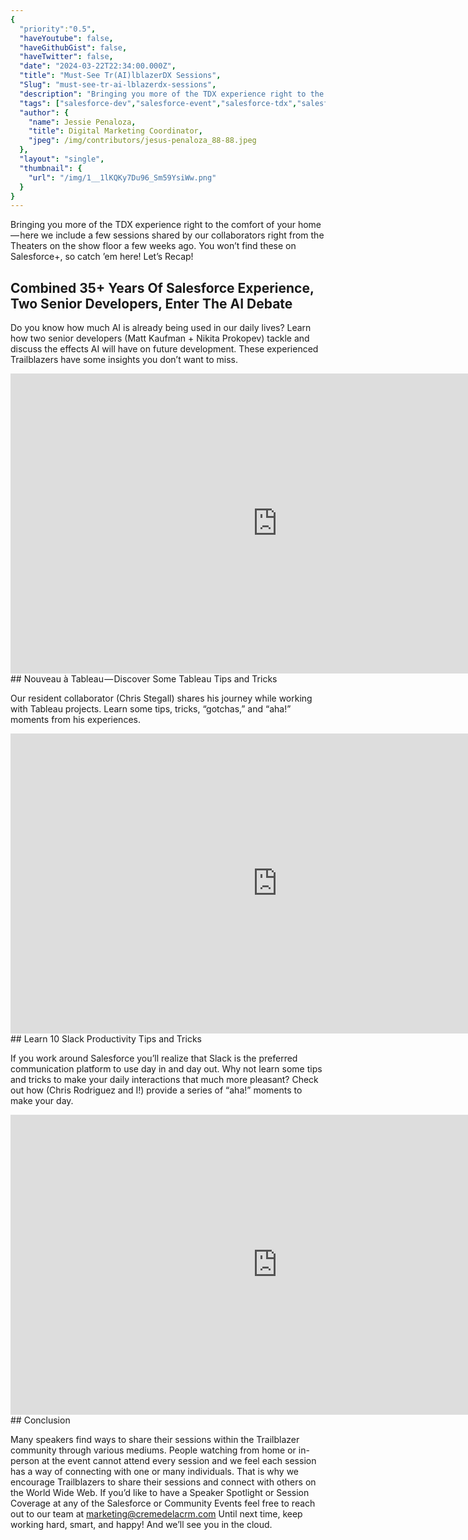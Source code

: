 ```yaml
---
{
  "priority":"0.5",
  "haveYoutube": false,
  "haveGithubGist": false,
  "haveTwitter": false,
  "date": "2024-03-22T22:34:00.000Z",
  "title": "Must-See Tr(AI)lblazerDX Sessions",
  "Slug": "must-see-tr-ai-lblazerdx-sessions",
  "description": "Bringing you more of the TDX experience right to the comfort of your home — here we include a few sessions shared by our collaborators right from the Theaters on the show floor a few weeks ago. You won’t find these on Salesforce+, so catch ’em here!.",
  "tags": ["salesforce-dev","salesforce-event","salesforce-tdx","salesforce","tdx24"],
  "author": {
    "name": Jessie Penaloza,
    "title": Digital Marketing Coordinator,
    "jpeg": /img/contributors/jesus-penaloza_88-88.jpeg
  },
  "layout": "single",
  "thumbnail": {
    "url": "/img/1__1lKQKy7Du96_Sm59YsiWw.png"
  }
}
---
```

Bringing you more of the TDX experience right to the comfort of your home — here we include a few sessions shared by our collaborators right from the Theaters on the show floor a few weeks ago. You won’t find these on Salesforce+, so catch ’em here!
Let’s Recap!

## Combined 35+ Years Of Salesforce Experience, Two Senior Developers, Enter The AI Debate

Do you know how much AI is already being used in our daily lives? Learn how two senior developers (Matt Kaufman + Nikita Prokopev) tackle and discuss the effects AI will have on future development. These experienced Trailblazers have some insights you don’t want to miss.
<iframe src="https://cdn.embedly.com/widgets/media.html?src=https%3A%2F%2Fwww.youtube.com%2Fembed%2FSkoCgflUSns%3Ffeature%3Doembed&amp;display_name=YouTube&amp;url=https%3A%2F%2Fwww.youtube.com%2Fwatch%3Fv%3DSkoCgflUSns&amp;image=https%3A%2F%2Fi.ytimg.com%2Fvi%2FSkoCgflUSns%2Fhqdefault.jpg&amp;key=a19fcc184b9711e1b4764040d3dc5c07&amp;type=text%2Fhtml&amp;schema=youtube" width="854" height="480" frameborder="0" scrolling="no">[https://medium.com/media/326c7d6600aa8116f61d4a95a9055e83/href](https://medium.com/media/326c7d6600aa8116f61d4a95a9055e83/href)</iframe>
## Nouveau à Tableau — Discover Some Tableau Tips and Tricks

Our resident collaborator (Chris Stegall) shares his journey while working with Tableau projects. Learn some tips, tricks, “gotchas,” and “aha!” moments from his experiences.
<iframe src="https://cdn.embedly.com/widgets/media.html?src=https%3A%2F%2Fwww.youtube.com%2Fembed%2Fqsc1kl9fCjA%3Ffeature%3Doembed&amp;display_name=YouTube&amp;url=https%3A%2F%2Fwww.youtube.com%2Fwatch%3Fv%3Dqsc1kl9fCjA&amp;image=https%3A%2F%2Fi.ytimg.com%2Fvi%2Fqsc1kl9fCjA%2Fhqdefault.jpg&amp;key=a19fcc184b9711e1b4764040d3dc5c07&amp;type=text%2Fhtml&amp;schema=youtube" width="854" height="480" frameborder="0" scrolling="no">[https://medium.com/media/2153688d5ee10ab0be5dbe1936d56767/href](https://medium.com/media/2153688d5ee10ab0be5dbe1936d56767/href)</iframe>
## Learn 10 Slack Productivity Tips and Tricks

If you work around Salesforce you’ll realize that Slack is the preferred communication platform to use day in and day out. Why not learn some tips and tricks to make your daily interactions that much more pleasant? Check out how (Chris Rodriguez and I!) provide a series of “aha!” moments to make your day.
<iframe src="https://cdn.embedly.com/widgets/media.html?src=https%3A%2F%2Fwww.youtube.com%2Fembed%2FrGy8nTgKYm0%3Ffeature%3Doembed&amp;display_name=YouTube&amp;url=https%3A%2F%2Fwww.youtube.com%2Fwatch%3Fv%3DrGy8nTgKYm0&amp;image=https%3A%2F%2Fi.ytimg.com%2Fvi%2FrGy8nTgKYm0%2Fhqdefault.jpg&amp;key=a19fcc184b9711e1b4764040d3dc5c07&amp;type=text%2Fhtml&amp;schema=youtube" width="854" height="480" frameborder="0" scrolling="no">[https://medium.com/media/3e2892a7c2d73b59824d3f2f8c104f75/href](https://medium.com/media/3e2892a7c2d73b59824d3f2f8c104f75/href)</iframe>
## Conclusion

Many speakers find ways to share their sessions within the Trailblazer community through various mediums. People watching from home or in-person at the event cannot attend every session and we feel each session has a way of connecting with one or many individuals.
That is why we encourage Trailblazers to share their sessions and connect with others on the World Wide Web.
If you’d like to have a Speaker Spotlight or Session Coverage at any of the Salesforce or Community Events feel free to reach out to our team at marketing@cremedelacrm.com
Until next time, keep working hard, smart, and happy! And we’ll see you in the cloud.
